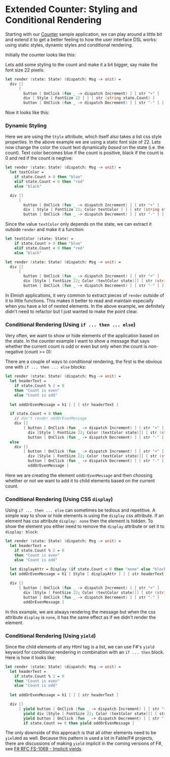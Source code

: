 # Extended Counter: Styling and Conditional Rendering

Starting with our [Counter](counter.md) sample application, we can play around a little bit and extend it to get a better feeling to how the user interface DSL works: using static styles, dynamic styles and conditional rendering.

Initially the counter looks like this:

<resolved-image source="/images/elm/initial-counter.gif" />

Lets add some styling to the count and make it a bit bigger, say make the font size 22 pixels:

```fsharp {highlight:[5]}
let render (state: State) (dispatch: Msg -> unit) =  
  div []
      [ 
        button [ OnClick (fun _ -> dispatch Increment) ] [ str "+" ] 
        div [ Style [ FontSize 22 ] ] [ str (string state.Count) ] 
        button [ OnClick (fun _ -> dispatch Decrement) ] [ str "-" ] ]
```

Now it looks like this:

<resolved-image source="/images/elm/initial-counter-1.gif" />

### Dynamic Styling

Here we are using the `Style` attribute, which itself also takes a list css style properties. In the above example we are using a static font size of 22. Lets now change the color the count text dynamically *based* on the state (i.e. the count). Text color becomes blue if the count is positive, black if the count is 0 and red if the count is negtive: 

```fsharp {highlight: ['2-5', 10]}
let render (state: State) (dispatch: Msg -> unit) =  
  let textColor = 
    if state.Count > 0 then "blue"
    elif state.Count < 0 then "red"
    else "black" 

  div []
      [ 
        button [ OnClick (fun _ -> dispatch Increment) ] [ str "+" ] 
        div [ Style [ FontSize 22; Color textColor ] ] [ str (string state.Count) ] 
        button [ OnClick (fun _ -> dispatch Decrement) ] [ str "-" ] ]
```

<resolved-image source="/images/elm/counter-colored-text.gif" />

Since the value `textColor` only depends on the state, we can extract it outside `render` and make it a function:

```fsharp {highlight:['1-4', 10]}
let textColor (state: State) = 
    if state.Count > 0 then "blue"
    elif state.Count < 0 then "red"
    else "black" 

let render (state: State) (dispatch: Msg -> unit) =  
  div []
      [ 
        button [ OnClick (fun _ -> dispatch Increment) ] [ str "+" ] 
        div [Style [ FontSize 22; Color (textColor state)]] [ str (string state.Count) ] 
        button [ OnClick (fun _ -> dispatch Decrement) ] [ str "-" ] ]
```

In Elmish applications, it very common to extract pieces of `render` outside of it to little functions. This makes it better to read and maintain especially when you have a lot of nested elements. In the above example, we definitely didn't need to refactor but I just wanted to make the point clear.

### Conditional Rendering (Using `if ... then ... else`)

Very often, we want to show or hide elements of the application based on the state. In the counter example I want to show a message that says whether the current count is odd or even but only when the count is non-negative (count >= 0):

<resolved-image source="/images/elm/counter-odd-or-even.gif" />

There are a couple of ways to conditional rendering, the first is the obvious one with `if ... then ... else` blocks:

```fsharp {highlight: ['2-5', 7, 20]}
let render (state: State) (dispatch: Msg -> unit) =  
  let headerText = 
    if state.Count % 2 = 0
    then "Count is even"
    else "Count is odd"  
  
  let oddOrEvenMessage = h1 [ ] [ str headerText ]

  if state.Count < 0 then
    // don't render oddOrEvenMessage
    div []
        [ button [ OnClick (fun _ -> dispatch Increment) ] [ str "+" ] 
          div [Style [ FontSize 22; Color (textColor state)]] [ str (string state.Count) ] 
          button [ OnClick (fun _ -> dispatch Decrement) ] [ str "-" ] ]
  else 
    div []
        [ button [ OnClick (fun _ -> dispatch Increment) ] [ str "+" ] 
          div [Style [ FontSize 22; Color (textColor state)]] [ str (string state.Count) ] 
          button [ OnClick (fun _ -> dispatch Decrement) ] [ str "-" ]
          oddOrEvenMessage ]
```
Here we are creating the element `oddOrEvenMessage` and then choosing whether or not we want to add it to child elements based on the current count.

### Conditional Rendering (Using CSS `display`)

Using `if ... then ... else` can sometimes be tedious and repetitive. A simple way to show or hide elements is using the `display` css attribute. If an element has css attribute `display: none` then the element is hidden. To show the element you either need to remove the `display` attribute or set it to `display: block`:

```fsharp {highlight: [7,8, 14]}
let render (state: State) (dispatch: Msg -> unit) =  
  let headerText = 
    if state.Count % 2 = 0
    then "Count is even"
    else "Count is odd"  
  
  let displayAttr = Display (if state.Count < 0 then "none" else "block")
  let oddOrEvenMessage = h1 [ Style [ displayAttr ] ] [ str headerText ]

  div []
      [ button [ OnClick (fun _ -> dispatch Increment) ] [ str "+" ] 
        div [Style [ FontSize 22; Color (textColor state)]] [ str (string state.Count) ] 
        button [ OnClick (fun _ -> dispatch Decrement) ] [ str "-" ]
        oddOrEvenMessage ]
```
In this example, we are always rendering the message but when the css attribute `display` is `none`, it has the same effect as if we didn't render the element. 

### Conditional Rendering (Using `yield`)

Since the child elements of any Html tag is a list, we can use F#'s `yield` keyword for conditional rendering in combination with an `if ... then` block. Here is how it looks like:

```fsharp {highlight: [13]}
let render (state: State) (dispatch: Msg -> unit) =  
  let headerText = 
    if state.Count % 2 = 0
    then "Count is even"
    else "Count is odd"  
  
  let oddOrEvenMessage = h1 [ ] [ str headerText ]

  div []
      [ yield button [ OnClick (fun _ -> dispatch Increment) ] [ str "+" ] 
        yield div [Style [ FontSize 22; Color (textColor state)]] [ str (string state.Count) ] 
        yield button [ OnClick (fun _ -> dispatch Decrement) ] [ str "-" ]
        if state.Count >= 0 then yield oddOrEvenMessage ]
```
The only downside of this approach is that all other elements need to be `yield`ed as well. Because this pattern is used a lot in Fable/F# projects, there are discussions of making `yield` implicit in the coming versions of F#, see [F# RFC FS-1069 - Implicit yields](https://github.com/fsharp/fslang-design/blob/master/RFCs/FS-1069-implicit-yields.md).  